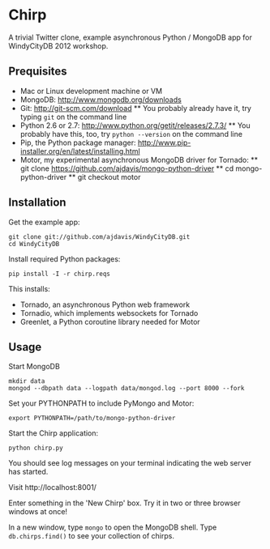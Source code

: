 Chirp
=====

A trivial Twitter clone, example asynchronous Python / MongoDB app for
WindyCityDB 2012 workshop.

Prequisites
-----------

* Mac or Linux development machine or VM
* MongoDB: http://www.mongodb.org/downloads
* Git: http://git-scm.com/download
** You probably already have it, try typing `git` on the command line
* Python 2.6 or 2.7: http://www.python.org/getit/releases/2.7.3/
** You probably have this, too, try `python --version` on the command line
* Pip, the Python package manager:
  http://www.pip-installer.org/en/latest/installing.html
* Motor, my experimental asynchronous MongoDB driver for Tornado:
** git clone https://github.com/ajdavis/mongo-python-driver
** cd mongo-python-driver
** git checkout motor

Installation
------------

Get the example app:

    git clone git://github.com/ajdavis/WindyCityDB.git
    cd WindyCityDB

Install required Python packages:

    pip install -I -r chirp.reqs

This installs:
* Tornado, an asynchronous Python web framework
* Tornadio, which implements websockets for Tornado
* Greenlet, a Python coroutine library needed for Motor

Usage
-----

Start MongoDB

    mkdir data
    mongod --dbpath data --logpath data/mongod.log --port 8000 --fork

Set your PYTHONPATH to include PyMongo and Motor:

    export PYTHONPATH=/path/to/mongo-python-driver

Start the Chirp application:

    python chirp.py

You should see log messages on your terminal indicating the web server has
started.

Visit http://localhost:8001/

Enter something in the 'New Chirp' box. Try it in two or three browser windows
at once!

In a new window, type `mongo` to open the MongoDB shell. Type `db.chirps.find()`
to see your collection of chirps.
